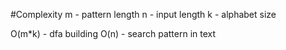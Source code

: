 #Complexity
m - pattern length
n - input length
k - alphabet size

O(m*k) - dfa building
O(n) - search pattern in text